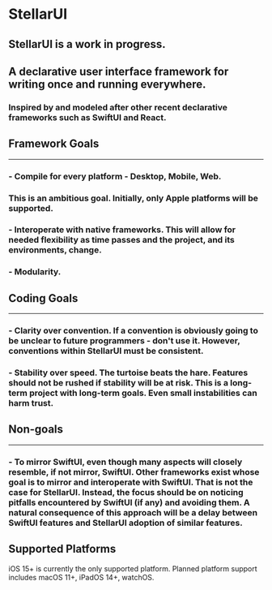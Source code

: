 # StellarUI
## StellarUI is a work in progress.

## A declarative user interface framework for writing once and running everywhere.
### Inspired by and modeled after other recent declarative frameworks such as SwiftUI and React.

## Framework Goals
---
### - Compile for every platform - Desktop, Mobile, Web.
### This is an ambitious goal. Initially, only Apple platforms will be supported.
### - Interoperate with native frameworks. This will allow for needed flexibility as time passes and the project, and its environments, change.
### - Modularity.

## Coding Goals
---
### - Clarity over convention. If a convention is obviously going to be unclear to future programmers - don't use it. However, conventions within StellarUI must be consistent.
### - Stability over speed. The turtoise beats the hare. Features should not be rushed if stability will be at risk. This is a long-term project with long-term goals. Even small instabilities can harm trust.

## Non-goals
---
### - To mirror SwiftUI, even though many aspects will closely resemble, if not mirror, SwiftUI. Other frameworks exist whose goal is to mirror and interoperate with SwiftUI. That is not the case for StellarUI. Instead, the focus should be on noticing pitfalls encountered by SwiftUI (if any) and avoiding them. A natural consequence of this approach will be a delay between SwiftUI features and StellarUI adoption of similar features. 

## Supported Platforms
iOS 15+ is currently the only supported platform. Planned platform support includes macOS 11+, iPadOS 14+, watchOS.
